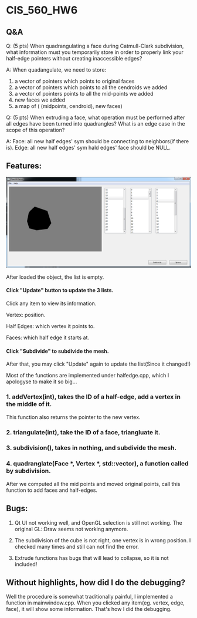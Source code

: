 # CIS_560_HW6

## Q&A

Q: (5 pts) When quadrangulating a face during Catmull-Clark subdivision, what information must you temporarily store in order to properly link your half-edge pointers without creating inaccessible edges?
			
A: When quadangulate, we need to store: 
1. a vector of pointers which points to original faces
2. a vector of pointers which points to all the cendroids we added
3. a vector of pointers points to all the mid-points we added
4. new faces we added
5. a map of ( (midpoints, cendroid), new faces)

Q: (5 pts) When extruding a face, what operation must be performed after all edges have been turned into quadrangles? What is an edge case in the scope of this operation?
			
A: Face: all new half edges' sym should be connecting to neighbors(if there is).
Edge: all new half edges' sym hald edges' face should be NULL. 

## Features:

![Screenshot](ui.png)

After loaded the object, the list is empty. 

#### Click "Update" button to update the 3 lists. 

Click any item to view its information. 

Vertex: position.

Half Edges: which vertex it points to. 

Faces: which half edge it starts at. 

#### Click "Subdivide" to subdivide the mesh.

After that, you may click "Update" again to update the list(Since it changed!)


Most of the functions are implemented under halfedge.cpp, which I apologyse to make it so big...

### 1. addVertex(int), takes the ID of a half-edge, add a vertex in the middle of it. 

This function also returns the pointer to the new vertex.

### 2. triangulate(int), take the ID of a face, triangluate it. 

### 3. subdivision(), takes in nothing, and subdivide the mesh. 

### 4. quadranglate(Face *, Vertex *, std::vector<int>), a function called by subdivision. 

After we computed all the mid points and moved original points, call this function to add faces and half-edges.

## Bugs: 

1. Qt UI not working well, and OpenGL selection is still not working. The original GL::Draw seems not working anymore. 

2. The subdivision of the cube is not right, one vertex is in wrong position. I checked many times and still can not find the error. 

3. Extrude functions has bugs that will lead to collapse, so it is not included! 

## Without highlights, how did I do the debugging? 

Well the procedure is somewhat traditionally painful, I implemented a function in mainwindow.cpp. When you clicked any item(eg. vertex, edge, face), it will show some information. That's how I did the debugging. 
